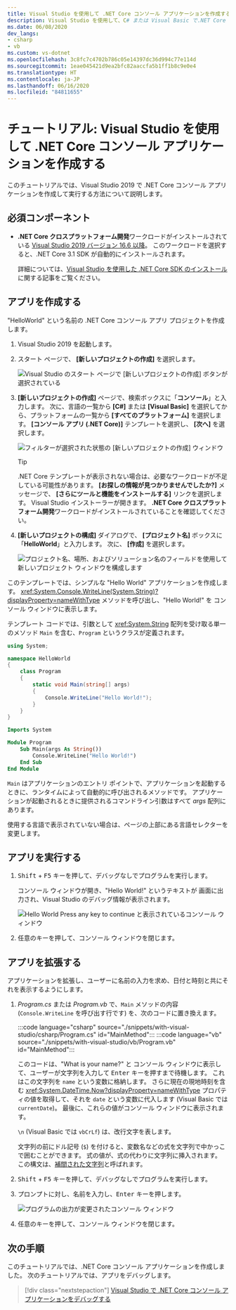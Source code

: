 ```yaml
---
title: Visual Studio を使用して .NET Core コンソール アプリケーションを作成する
description: Visual Studio を使用して、C# または Visual Basic で.NET Core コンソール アプリケーションを作成する方法について説明します。
ms.date: 06/08/2020
dev_langs:
- csharp
- vb
ms.custom: vs-dotnet
ms.openlocfilehash: 3c8fc7c4702b786c05e14397dc36d994c77e114d
ms.sourcegitcommit: 1eae045421d9ea2bfc82aaccfa5b1ff1b8c9e0e4
ms.translationtype: HT
ms.contentlocale: ja-JP
ms.lasthandoff: 06/16/2020
ms.locfileid: "84811655"
---
```

# <a name="tutorial-create-a-net-core-console-application-using-visual-studio"></a>チュートリアル: Visual Studio を使用して .NET Core コンソール アプリケーションを作成する

このチュートリアルでは、Visual Studio 2019 で .NET Core コンソール アプリケーションを作成して実行する方法について説明します。

## <a name="prerequisites"></a>必須コンポーネント

- **.NET Core クロスプラットフォーム開発**ワークロードがインストールされている [Visual Studio 2019 バージョン 16.6 以降](https://visualstudio.microsoft.com/downloads/?utm_medium=microsoft&utm_source=docs.microsoft.com&utm_campaign=inline+link&utm_content=download+vs2019)。 このワークロードを選択すると、.NET Core 3.1 SDK が自動的にインストールされます。

  詳細については、[Visual Studio を使用した .NET Core SDK のインストール](../install/sdk.md?pivots=os-windows#install-with-visual-studio)に関する記事をご覧ください。

## <a name="create-the-app"></a>アプリを作成する

"HelloWorld" という名前の .NET Core コンソール アプリ プロジェクトを作成します。

1. Visual Studio 2019 を起動します。

1. スタート ページで、 **[新しいプロジェクトの作成]** を選択します。

   ![Visual Studio のスタート ページで [新しいプロジェクトの作成] ボタンが選択されている](./media/with-visual-studio/start-window.png)

1. **[新しいプロジェクトの作成]** ページで、検索ボックスに「**コンソール**」と入力します。 次に、言語の一覧から **[C#]** または **[Visual Basic]** を選択してから、プラットフォームの一覧から **[すべてのプラットフォーム]** を選択します。 **[コンソール アプリ (.NET Core)]** テンプレートを選択し、 **[次へ]** を選択します。

   ![フィルターが選択された状態の [新しいプロジェクトの作成] ウィンドウ](./media/with-visual-studio/create-new-project.png)

   > [!TIP]
   > .NET Core テンプレートが表示されない場合は、必要なワークロードが不足している可能性があります。 **[お探しの情報が見つかりませんでしたか?]** メッセージで、 **[さらにツールと機能をインストールする]** リンクを選択します。 Visual Studio インストーラーが開きます。 **.NET Core クロスプラットフォーム開発**ワークロードがインストールされていることを確認してください。

1. **[新しいプロジェクトの構成]** ダイアログで、 **[プロジェクト名]** ボックスに「**HelloWorld**」と入力します。 次に、 **[作成]** を選択します。

   ![プロジェクト名、場所、およびソリューション名のフィールドを使用して新しいプロジェクト ウィンドウを構成します](./media/with-visual-studio/configure-new-project.png)

このテンプレートでは、シンプルな "Hello World" アプリケーションを作成します。 <xref:System.Console.WriteLine(System.String)?displayProperty=nameWithType> メソッドを呼び出し、"Hello World!" を コンソール ウィンドウに表示します。

テンプレート コードでは、引数として <xref:System.String> 配列を受け取る単一のメソッド `Main` を含む、`Program` というクラスが定義されます。

```csharp
using System;

namespace HelloWorld
{
    class Program
    {
        static void Main(string[] args)
        {
            Console.WriteLine("Hello World!");
        }
    }
}
```

```vb
Imports System

Module Program
    Sub Main(args As String())
        Console.WriteLine("Hello World!")
    End Sub
End Module
```

`Main` はアプリケーションのエントリ ポイントで、アプリケーションを起動するときに、ランタイムによって自動的に呼び出されるメソッドです。 アプリケーションが起動されるときに提供されるコマンドライン引数はすべて *args* 配列にあります。

使用する言語で表示されていない場合は、ページの上部にある言語セレクターを変更します。

## <a name="run-the-app"></a>アプリを実行する

1. <kbd>Shift</kbd> + <kbd>F5</kbd> キーを押して、デバッグなしでプログラムを実行します。

   コンソール ウィンドウが開き、"Hello World!" というテキストが 画面に出力され、Visual Studio のデバッグ情報が表示されます。

   ![Hello World Press any key to continue と表示されているコンソール ウィンドウ](./media/with-visual-studio/hello-world-console.png)

1. 任意のキーを押して、コンソール ウィンドウを閉じます。

## <a name="enhance-the-app"></a>アプリを拡張する

アプリケーションを拡張し、ユーザーに名前の入力を求め、日付と時刻と共にそれを表示するようにします。

1. *Program.cs* または *Program.vb* で、`Main` メソッドの内容 (`Console.WriteLine` を呼び出す行です) を、次のコードに置き換えます。

   :::code language="csharp" source="./snippets/with-visual-studio/csharp/Program.cs" id="MainMethod":::
   :::code language="vb" source="./snippets/with-visual-studio/vb/Program.vb" id="MainMethod":::

   このコードは、"What is your name?" と コンソール ウィンドウに表示して、ユーザーが文字列を入力して <kbd>Enter</kbd> キーを押すまで待機します。 これはこの文字列を `name` という変数に格納します。 さらに現在の現地時刻を含む <xref:System.DateTime.Now?displayProperty=nameWithType> プロパティの値を取得して、それを `date` という変数に代入します (Visual Basic では `currentDate`)。 最後に、これらの値がコンソール ウィンドウに表示されます。

   `\n` (Visual Basic では `vbCrLf`) は、改行文字を表します。

   文字列の前にドル記号 (`$`) を付けると、変数名などの式を文字列で中かっこで囲むことができます。 式の値が、式の代わりに文字列に挿入されます。 この構文は、[補間された文字列](../../csharp/language-reference/tokens/interpolated.md)と呼ばれます。

1. <kbd>Shift</kbd> + <kbd>F5</kbd> キーを押して、デバッグなしでプログラムを実行します。

1. プロンプトに対し、名前を入力し、<kbd>Enter</kbd> キーを押します。

   ![プログラムの出力が変更されたコンソール ウィンドウ](./media/with-visual-studio/hello-world-update.png)

1. 任意のキーを押して、コンソール ウィンドウを閉じます。

## <a name="next-steps"></a>次の手順

このチュートリアルでは、.NET Core コンソール アプリケーションを作成しました。 次のチュートリアルでは、アプリをデバッグします。

> [!div class="nextstepaction"]
> [Visual Studio で .NET Core コンソール アプリケーションをデバッグする](debugging-with-visual-studio.md)
